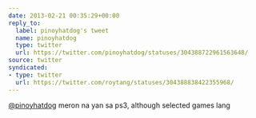 ```yaml
---
date: 2013-02-21 00:35:29+00:00
reply_to:
  label: pinoyhatdog's tweet
  name: pinoyhatdog
  type: twitter
  url: https://twitter.com/pinoyhatdog/statuses/304388722961563648/
source: twitter
syndicated:
- type: twitter
  url: https://twitter.com/roytang/statuses/304388838422355968/
---
```


[@pinoyhatdog](https://twitter.com/pinoyhatdog/) meron na yan sa ps3, although selected games lang